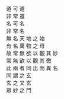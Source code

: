 道  可  道  
非  常  道  
名  可  名  
非  常  名  
無  名  天  地  之  始  
有  名  萬  物  之  母  
故  常  無  欲  以  觀  其  妙  
常  無  欲  以  觀  其  徼  
此  兩  者  同  出  而  異  名  
同  謂  之  玄  
玄  之  又  玄  
眾  妙  之  門  
